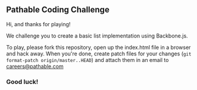 ## Pathable Coding Challenge

Hi, and thanks for playing!

We challenge you to create a basic list implementation using Backbone.js.

To play, please fork this repository, open up the index.html file in a browser
and hack away. When you're done, create patch files for your changes (`git
format-patch origin/master..HEAD`) and attach them in an email to
careers@pathable.com

### Good luck!
